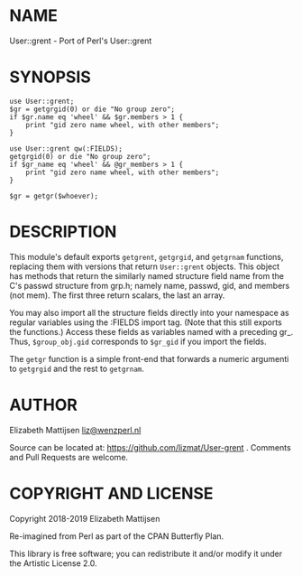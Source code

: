 NAME
====

User::grent - Port of Perl's User::grent

SYNOPSIS
========

    use User::grent;
    $gr = getgrgid(0) or die "No group zero";
    if $gr.name eq 'wheel' && $gr.members > 1 {
        print "gid zero name wheel, with other members";
    } 
     
    use User::grent qw(:FIELDS);
    getgrgid(0) or die "No group zero";
    if $gr_name eq 'wheel' && @gr_members > 1 {
        print "gid zero name wheel, with other members";
    } 
     
    $gr = getgr($whoever);

DESCRIPTION
===========

This module's default exports `getgrent`, `getgrgid`, and `getgrnam` functions, replacing them with versions that return `User::grent` objects. This object has methods that return the similarly named structure field name from the C's passwd structure from grp.h; namely name, passwd, gid, and members (not mem). The first three return scalars, the last an array.

You may also import all the structure fields directly into your namespace as regular variables using the :FIELDS import tag. (Note that this still exports the functions.) Access these fields as variables named with a preceding gr_. Thus, `$group_obj.gid` corresponds to `$gr_gid` if you import the fields.

The `getgr` function is a simple front-end that forwards a numeric argumenti to `getgrgid` and the rest to `getgrnam`.

AUTHOR
======

Elizabeth Mattijsen <liz@wenzperl.nl>

Source can be located at: https://github.com/lizmat/User-grent . Comments and Pull Requests are welcome.

COPYRIGHT AND LICENSE
=====================

Copyright 2018-2019 Elizabeth Mattijsen

Re-imagined from Perl as part of the CPAN Butterfly Plan.

This library is free software; you can redistribute it and/or modify it under the Artistic License 2.0.

